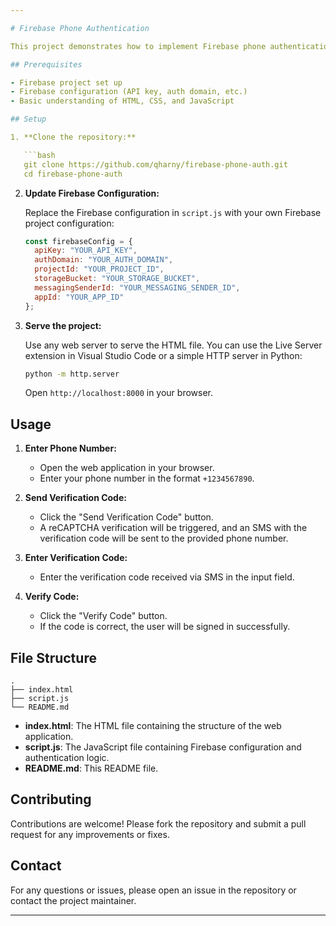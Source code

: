 ```yaml
---

# Firebase Phone Authentication

This project demonstrates how to implement Firebase phone authentication in a web application. Users can enter their phone number, receive a verification code via SMS, and verify the code to authenticate.

## Prerequisites

- Firebase project set up
- Firebase configuration (API key, auth domain, etc.)
- Basic understanding of HTML, CSS, and JavaScript

## Setup

1. **Clone the repository:**

   ```bash
   git clone https://github.com/qharny/firebase-phone-auth.git
   cd firebase-phone-auth
   ```

2. **Update Firebase Configuration:**

   Replace the Firebase configuration in `script.js` with your own Firebase project configuration:

   ```javascript
   const firebaseConfig = {
     apiKey: "YOUR_API_KEY",
     authDomain: "YOUR_AUTH_DOMAIN",
     projectId: "YOUR_PROJECT_ID",
     storageBucket: "YOUR_STORAGE_BUCKET",
     messagingSenderId: "YOUR_MESSAGING_SENDER_ID",
     appId: "YOUR_APP_ID"
   };
   ```

3. **Serve the project:**

   Use any web server to serve the HTML file. You can use the Live Server extension in Visual Studio Code or a simple HTTP server in Python:

   ```bash
   python -m http.server
   ```

   Open `http://localhost:8000` in your browser.

## Usage

1. **Enter Phone Number:**

   - Open the web application in your browser.
   - Enter your phone number in the format `+1234567890`.

2. **Send Verification Code:**

   - Click the "Send Verification Code" button.
   - A reCAPTCHA verification will be triggered, and an SMS with the verification code will be sent to the provided phone number.

3. **Enter Verification Code:**

   - Enter the verification code received via SMS in the input field.

4. **Verify Code:**

   - Click the "Verify Code" button.
   - If the code is correct, the user will be signed in successfully.

## File Structure

```plaintext
.
├── index.html
├── script.js
└── README.md
```

- **index.html**: The HTML file containing the structure of the web application.
- **script.js**: The JavaScript file containing Firebase configuration and authentication logic.
- **README.md**: This README file.

## Contributing

Contributions are welcome! Please fork the repository and submit a pull request for any improvements or fixes.

<!-- ## License

This project is licensed under the MIT License. -->

## Contact

For any questions or issues, please open an issue in the repository or contact the project maintainer.

---
```

